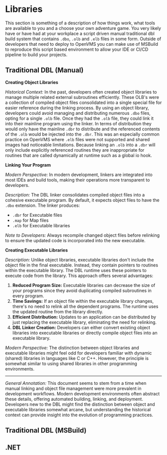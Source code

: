 # Libraries
This section is something of a description of how things work, what tools are available to you and a choose your own adventure game. You very likely have or have had at your workplace a script driven manual traditional dbl build system that contains `.dbo`, `.olb` and `.elb` files in some form. Outside of developers that need to deploy to OpenVMS you can make use of MSBuild to reproduce this script based environment to allow your IDE or CI/CD pipeline to build your projects.

## Traditional DBL (Manual)

**Creating Object Libraries**

*Historical Context:* In the past, developers often created object libraries to manage multiple related external subroutines efficiently. These OLB's were a collection of compiled object files consolidated into a single special file for easier reference during the linking process. By using an object library, developers could avoid managing and distributing numerous `.dbo` files, opting for a single `.olb` file. Once they had the `.olb` file, they could link it into their mainline program using the linker. In terms of distribution they would only have the mainline `.dbr` to distribute and the referenced contents of the `.olb` would be injected into the `.dbr`. This was an especially common practice on OpenVMS where `.elb` files were not supported and shared images had noticeable limitations. Because linking an `.olb` into a `.dbr` will only include explicitly referenced routines they are inappropriate for routines that are called dynamically at runtime such as a global io hook.

**Linking Your Program**

*Modern Perspective:* In modern development, linkers are integrated into most IDEs and build tools, making their operations more transparent to developers.

*Description:* The DBL linker consolidates compiled object files into a cohesive executable program. By default, it expects object files to have the `.dbo` extension. The linker produces:

-   `.dbr` for Executable files
-   `.map` for Map files
-   `.elb` for Executable libraries

*Note to Developers:* Always recompile changed object files before relinking to ensure the updated code is incorporated into the new executable.

**Creating Executable Libraries**

*Description:* Unlike object libraries, executable libraries don't include the object file in the final executable. Instead, they contain pointers to routines within the executable library. The DBL runtime uses these pointers to execute code from the library. This approach offers several advantages:

1.  **Reduced Program Size:** Executable libraries can decrease the size of your programs since they avoid duplicating compiled subroutines in every program.
2.  **Time Savings:** If an object file within the executable library changes, there's no need to relink all the dependent programs. The runtime uses the updated routine from the library directly.
3.  **Efficient Distribution:** Updates to an application can be distributed by just replacing the executable library, eliminating the need for relinking.
4.  **DBL Linker Creation:** Developers can either convert existing object libraries into executable libraries or directly compile object files into an executable library.

*Modern Perspective:* The distinction between object libraries and executable libraries might feel odd for developers familiar with dynamic (shared) libraries in languages like C or C++. However, the principle is somewhat similar to using shared libraries in other programming environments.

* * * * *

*General Annotation:* This document seems to stem from a time when manual linking and object file management were more prevalent in development workflows. Modern development environments often abstract these details, offering automated building, linking, and deployment. Developers new to the DBL might find the distinction between object and executable libraries somewhat arcane, but understanding the historical context can provide insight into the evolution of programming practices.

## Traditional DBL (MSBuild)
## .NET
